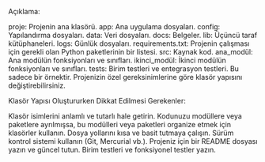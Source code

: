 Açıklama:

proje: Projenin ana klasörü.
app: Ana uygulama dosyaları.
config: Yapılandırma dosyaları.
data: Veri dosyaları.
docs: Belgeler.
lib: Üçüncü taraf kütüphaneleri.
logs: Günlük dosyaları.
requirements.txt: Projenin çalışması için gerekli olan Python paketlerinin bir listesi.
src: Kaynak kod.
ana_modül: Ana modülün fonksiyonları ve sınıfları.
ikinci_modül: İkinci modülün fonksiyonları ve sınıfları.
tests: Birim testleri ve entegrasyon testleri.
Bu sadece bir örnektir. Projenizin özel gereksinimlerine göre klasör yapısını değiştirebilirsiniz.

Klasör Yapısı Oluştururken Dikkat Edilmesi Gerekenler:

Klasör isimlerini anlamlı ve tutarlı hale getirin.
Kodunuzu modüllere veya paketlere ayrılmışsa, bu modülleri veya paketleri organize etmek için klasörler kullanın.
Dosya yollarını kısa ve basit tutmaya çalışın.
Sürüm kontrol sistemi kullanın (Git, Mercurial vb.).
Projeniz için bir README dosyası yazın ve güncel tutun.
Birim testleri ve fonksiyonel testler yazın.